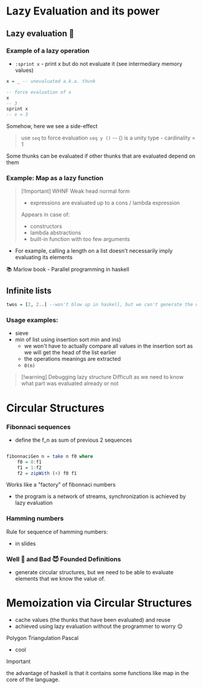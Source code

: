 # Lazy Evaluation and its power

## Lazy evaluation 🐌

### Example of a lazy operation
- `:sprint x` - print x but do not evaluate it (see intermediary memory values)
```haskell
x = _ -- unevaluated a.k.a. thunk

-- force evaluation of x
x
-- 3
sprint x
-- x = 3
```

Somehow, here we see a side-effect

> use `seq` to force evaluation `seq y ()` -- () is a unity type - cardinality = 1

Some thunks can be evaluated if other thunks that are evaluated depend on them

### Example: Map as a lazy function 

> [!Important] WHNF
> Weak head normal form
> - expressions are evaluated up to a cons / lambda expression
> 
> Appears in case of:
> - constructors
> - lambda abstractions
> - built-in function with too few arguments

- For example, calling a length on a list doesn't necessarily imply evaluating its elements

📚 Marlow book - Parallel programming in haskell

## Infinite lists
```haskell
twos = [2, 2..] --won't blow up in haskell, but we can't generate the whole list
```

### Usage examples:
- sieve
- min of list using insertion sort min and ins)
	- we won't have to actually compare all values in the insertion sort as we will get the head of the list earlier
	- the operations meanings are extracted
	- `O(n)`

> [!warning] Debugging lazy structure
> Difficult as we need to know what part was evaluated already or not

# Circular Structures

### Fibonnaci sequences 
- define the f_n as sum of previous 2 sequences

```haskell

fibonnaciGen n = take n f0 where
	f0 = 0:f1
	f1 = 1:f2
	f2 = zipWith (+) f0 f1
```

Works like a "factory" of fibonnaci numbers
- the program is a network of streams, synchronization is achieved by lazy evaluation

### Hamming numbers 
Rule for sequence of hamming numbers:
- in slides

### Well 👼 and Bad 😈 Founded Definitions
- generate circular structures, but we need to be able to evaluate elements that we know the value of.

# Memoization via Circular Structures
- cache values (the thunks that have been evaluated) and reuse
- achieved using lazy evaluation without the programmer to worry 😌

Polygon Triangulation
Pascal
- cool

> [!important] 
> the advantage of haskell is that it contains some functions like map in the core of the language.


